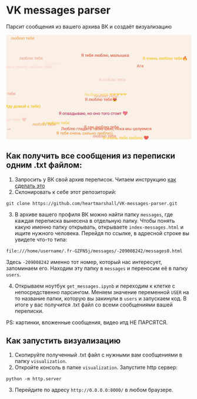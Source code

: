 # VK messages parser
Парсит сообщения из вашего архива ВК и создаёт визуализацию

![result visualization](./pics/demonstrarion.gif)

## Как получить все сообщения из переписки одним .txt файлом:
1. Запросить у ВК свой архив переписок. Читаем инструкцию [как сделать это](https://vk.com/faq18145)
2. Склонировать к себе этот репозиторий: 
```
git clone https://github.com/heartmarshall/VK-messages-parser.git
```
3. В архиве вашего профиля ВК можно найти папку `messages`, где каждая переписка вынесена в отдельную папку. Чтобы понять какую именно папку открывать, открываете `index-messages.html` и ищите нужного человека. Перейдя по ссылке, в адресной строке вы увидете что-то типа:
```
file:///home/username/.fr-GZFN5j/messages/-209008242/messages0.html
```
Здесь `-209008242` именно тот номер, который нас интересует, запоминаем его. Находим эту папку в `messages` и переносим её в папку `users`.

4. Открываем ноутбук `get_messages.ipynb` и переходим к клетке с непосредственно парсингом. Меняем значение переменной `USER` на то название папки, которую вы закинули в `users` и запускаем код. В итоге у вас получится .txt файл со всеми сообщениями вашей переписки.

PS: картинки, вложенные сообщения, видео итд НЕ ПАРСЯТСЯ.

## Как запустить визуализацию

1. Скопируйте полученный .txt файл с нужными вам сообщениями в папку `visualization`.
2. Откройте консоль в папке `visualization`. Запустите http сервер:
```
python -m http.server
```
3. Перейдите по адресу `http://0.0.0.0:8000/` в любом браузере.

